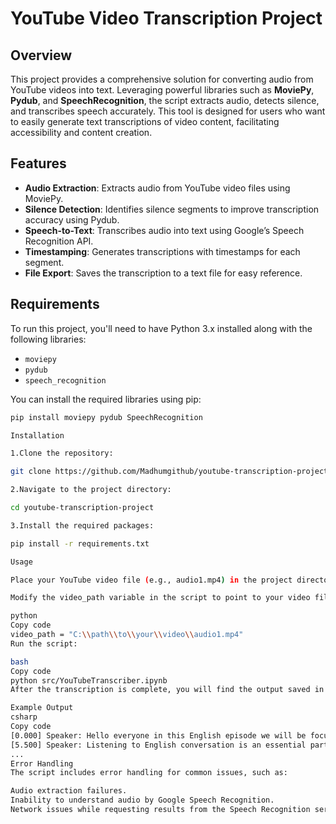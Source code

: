 # YouTube Video Transcription Project

## Overview

This project provides a comprehensive solution for converting audio from YouTube videos into text. Leveraging powerful libraries such as **MoviePy**, **Pydub**, and **SpeechRecognition**, the script extracts audio, detects silence, and transcribes speech accurately. This tool is designed for users who want to easily generate text transcriptions of video content, facilitating accessibility and content creation.

## Features

- **Audio Extraction**: Extracts audio from YouTube video files using MoviePy.
- **Silence Detection**: Identifies silence segments to improve transcription accuracy using Pydub.
- **Speech-to-Text**: Transcribes audio into text using Google’s Speech Recognition API.
- **Timestamping**: Generates transcriptions with timestamps for each segment.
- **File Export**: Saves the transcription to a text file for easy reference.

## Requirements

To run this project, you'll need to have Python 3.x installed along with the following libraries:

- `moviepy`
- `pydub`
- `speech_recognition`

You can install the required libraries using pip:

```bash
pip install moviepy pydub SpeechRecognition

Installation

1.Clone the repository:

git clone https://github.com/Madhumgithub/youtube-transcription-project.git

2.Navigate to the project directory:

cd youtube-transcription-project

3.Install the required packages:

pip install -r requirements.txt

Usage

Place your YouTube video file (e.g., audio1.mp4) in the project directory.

Modify the video_path variable in the script to point to your video file:

python
Copy code
video_path = "C:\\path\\to\\your\\video\\audio1.mp4"
Run the script:

bash
Copy code
python src/YouTubeTranscriber.ipynb
After the transcription is complete, you will find the output saved in Transcripted_Text.txt.

Example Output
csharp
Copy code
[0.000] Speaker: Hello everyone in this English episode we will be focusing on English conversation.
[5.500] Speaker: Listening to English conversation is an essential part of improving your English language skills.
...
Error Handling
The script includes error handling for common issues, such as:

Audio extraction failures.
Inability to understand audio by Google Speech Recognition.
Network issues while requesting results from the Speech Recognition service.
